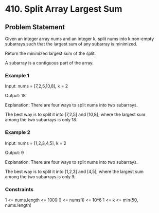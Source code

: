 # 410. Split Array Largest Sum

## Problem Statement

Given an integer array nums and an integer k, split nums into k non-empty subarrays such that the largest sum of any subarray is minimized.

Return the minimized largest sum of the split.

A subarray is a contiguous part of the array.

### Example 1

Input: nums = [7,2,5,10,8], k = 2

Output: 18

Explanation: There are four ways to split nums into two subarrays.

The best way is to split it into [7,2,5] and [10,8], where the largest sum among the two subarrays is only 18.

### Example 2

Input: nums = [1,2,3,4,5], k = 2

Output: 9

Explanation: There are four ways to split nums into two subarrays.

The best way is to split it into [1,2,3] and [4,5], where the largest sum among the two subarrays is only 9.

### Constraints

1 <= nums.length <= 1000
0 <= nums[i] <= 10^6
1 <= k <= min(50, nums.length)

